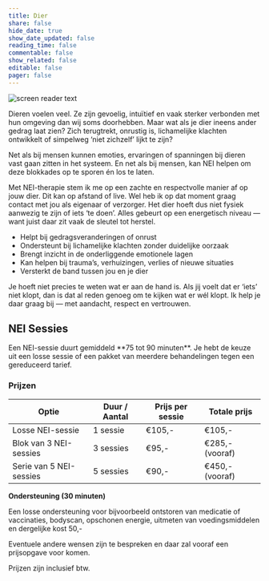 ```yaml
---
title: Dier
share: false
hide_date: true
show_date_updated: false
reading_time: false
commentable: false
show_related: false
editable: false
pager: false
---
```


![screen reader text](paarden.jpeg)
 
<p>Dieren voelen veel. Ze zijn gevoelig, intuïtief en vaak sterker verbonden met hun omgeving dan wij soms doorhebben. Maar wat als je dier ineens ander gedrag laat zien? Zich terugtrekt, onrustig is, lichamelijke klachten ontwikkelt of simpelweg ‘niet zichzelf’ lijkt te zijn?</p>

<p>Net als bij mensen kunnen emoties, ervaringen of spanningen bij dieren vast gaan zitten in het systeem. En net als bij mensen, kan NEI helpen om deze blokkades op te sporen én los te laten.</p>

<p>Met NEI-therapie stem ik me op een zachte en respectvolle manier af op jouw dier. Dit kan op afstand of live. Wel heb ik op dat moment graag contact met jou als eigenaar of verzorger. Het dier hoeft dus niet fysiek aanwezig te zijn of iets ‘te doen’. Alles gebeurt op een energetisch niveau — want juist daar zit vaak de sleutel tot herstel.</p>

* Helpt bij gedragsveranderingen of onrust
* Ondersteunt bij lichamelijke klachten zonder duidelijke oorzaak
* Brengt inzicht in de onderliggende emotionele lagen
* Kan helpen bij trauma’s, verhuizingen, verlies of nieuwe situaties
* Versterkt de band tussen jou en je dier

<p>Je hoeft niet precies te weten wat er aan de hand is. Als jij voelt dat er ‘iets’ niet klopt, dan is dat al reden genoeg om te kijken wat er wél klopt. Ik help je daar graag bij — met aandacht, respect en vertrouwen.</p>

## NEI Sessies
<p>Een NEI-sessie duurt gemiddeld **75 tot 90 minuten**.  
Je hebt de keuze uit een losse sessie of een pakket van meerdere behandelingen tegen een gereduceerd tarief.</p>

### Prijzen

| Optie                   | Duur / Aantal | Prijs per sessie | Totale prijs   |
|--------------------------|---------------|------------------|----------------|
| Losse NEI-sessie        | 1 sessie      | €105,-           | €105,-         |
| Blok van 3 NEI-sessies  | 3 sessies     | €95,-            | €285,- (vooraf)|
| Serie van 5 NEI-sessies | 5 sessies     | €90,-            | €450,- (vooraf)|

**Ondersteuning (30 minuten)**

<p>Een losse ondersteuning voor bijvoorbeeld ontstoren van medicatie of vaccinaties, bodyscan, opschonen energie, uitmeten van voedingsmiddelen en dergelijke kost 50,-</p>

<p>Eventuele andere wensen zijn te bespreken en daar zal vooraf een prijsopgave voor komen.</p>

Prijzen zijn inclusief btw.
